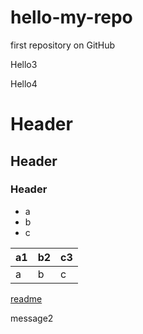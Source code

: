 # hello-my-repo
first repository on GitHub

Hello3

Hello4

# Header

## Header

### Header

- a
- b
- c

|a1|b2|c3|
|---|---|---|
|a|b|c|

[readme](./README.md)

message2